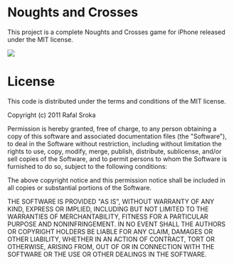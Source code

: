 Noughts and Crosses
=============

This project is a complete Noughts and Crosses game for iPhone released under the MIT license. 

[![](http://dl.dropbox.com/u/7121070/github/Noughts-and-Crosses/t1.png)](http://dl.dropbox.com/u/7121070/github/Noughts-and-Crosses/1.png)

License
=======

This code is distributed under the terms and conditions of the MIT license. 

Copyright (c) 2011 Rafal Sroka

Permission is hereby granted, free of charge, to any person obtaining a copy of this software and associated documentation files (the "Software"), to deal in the Software without restriction, including without limitation the rights to use, copy, modify, merge, publish, distribute, sublicense, and/or sell copies of the Software, and to permit persons to whom the Software is furnished to do so, subject to the following conditions:

The above copyright notice and this permission notice shall be included in all copies or substantial portions of the Software.

THE SOFTWARE IS PROVIDED "AS IS", WITHOUT WARRANTY OF ANY KIND, EXPRESS OR IMPLIED, INCLUDING BUT NOT LIMITED TO THE WARRANTIES OF MERCHANTABILITY, FITNESS FOR A PARTICULAR PURPOSE AND NONINFRINGEMENT. IN NO EVENT SHALL THE AUTHORS OR COPYRIGHT HOLDERS BE LIABLE FOR ANY CLAIM, DAMAGES OR OTHER LIABILITY, WHETHER IN AN ACTION OF CONTRACT, TORT OR OTHERWISE, ARISING FROM, OUT OF OR IN CONNECTION WITH THE SOFTWARE OR THE USE OR OTHER DEALINGS IN THE SOFTWARE.